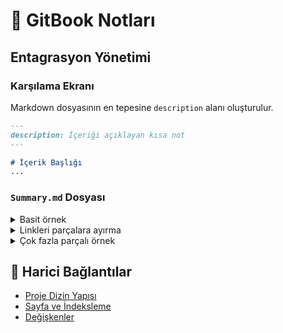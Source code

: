 # 📖 GitBook Notları

## Entagrasyon Yönetimi

### Karşılama Ekranı

Markdown dosyasının en tepesine `description` alanı oluşturulur.

```md
---
description: İçeriği açıklayan kısa not
---

# İçerik Başlığı
...
```

### `Summary.md` Dosyası

<details>
<summary>Basit örnek</summary>

```md
# Summary

* [Part I](part1/README.md)
    * [Writing is nice](part1/writing.md)
    * [GitBook is nice](part1/gitbook.md)
* [Part II](part2/README.md)
    * [We love feedback](part2/feedback_please.md)
    * [Better tools for authors](part2/better_tools.md)
```

</details>


<details>
<summary>Linkleri parçalara ayırma</summary>

```md
# Summary

### Part I

* [Part I](part1/README.md)
    * [Writing is nice](part1/README.md#writing)
    * [GitBook is nice](part1/README.md#gitbook)
* [Part II](part2/README.md)
    * [We love feedback](part2/README.md#feedback)
    * [Better tools for authors](part2/README.md#tools)
```

</details>

<details>
<summary>Çok fazla parçalı örnek</summary>

```md
# Summary

### Part I

* [Writing is nice](part1/writing.md)
* [GitBook is nice](part1/gitbook.md)

### Part II

* [We love feedback](part2/feedback_please.md)
* [Better tools for authors](part2/better_tools.md)

----

* [Last part without title](part3/title.md)
```

</details>

## 🔗 Harici Bağlantılar

- [Proje Dizin Yapısı](https://github.com/GitbookIO/gitbook/blob/master/docs/structure.md)
- [Sayfa ve İndeksleme](https://github.com/GitbookIO/gitbook/blob/master/docs/pages.md)
- [Değişkenler](https://github.com/GitbookIO/gitbook/blob/master/docs/templating/variables.md)
